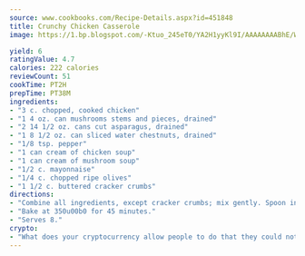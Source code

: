 ```yaml
---
source: www.cookbooks.com/Recipe-Details.aspx?id=451848
title: Crunchy Chicken Casserole
image: https://1.bp.blogspot.com/-Ktuo_245eT0/YA2H1yyKl9I/AAAAAAAABhE/WMoqSq2tWOcgMkPaLYZ-49h8pVDUUwFCQCLcBGAsYHQ/s307/5.png

yield: 6
ratingValue: 4.7
calories: 222 calories
reviewCount: 51
cookTime: PT2H
prepTime: PT38M
ingredients:
- "3 c. chopped, cooked chicken"
- "1 4 oz. can mushrooms stems and pieces, drained"
- "2 14 1/2 oz. cans cut asparagus, drained"
- "1 8 1/2 oz. can sliced water chestnuts, drained"
- "1/8 tsp. pepper"
- "1 can cream of chicken soup"
- "1 can cream of mushroom soup"
- "1/2 c. mayonnaise"
- "1/4 c. chopped ripe olives"
- "1 1/2 c. buttered cracker crumbs"
directions:
- "Combine all ingredients, except cracker crumbs; mix gently. Spoon into a 2-quart casserole; top with cracker crumbs."
- "Bake at 350u00b0 for 45 minutes."
- "Serves 8."
crypto:
- "What does your cryptocurrency allow people to do that they could not do otherwise, and how does it help them do existing tasks more quickly or cheaply?"
---
```


